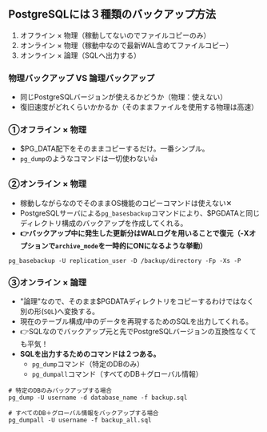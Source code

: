 ## PostgreSQLには３種類のバックアップ方法
1. オフライン × 物理（稼動してないのでファイルコピーのみ）
2. オンライン × 物理（稼動中なので最新WAL含めてファイルコピー）
3. オンライン × 論理（SQLへ出力する）

### 物理バックアップ VS 論理バックアップ
- 同じPostgreSQLバージョンが使えるかどうか（物理：使えない）
- 復旧速度がどれくらいかかるか（そのままファイルを使用する物理は高速）

### ①オフライン × 物理
- $PG_DATA配下をそのままコピーするだけ。一番シンプル。
- `pg_dump`のようなコマンドは一切使わない👍

### ②オンライン × 物理
- 稼動しながらなのでそのままOS機能のコピーコマンドは使えない✕
- PostgreSQLサーバによる`pg_basesbackup`コマンドにより、$PGDATAと同じディレクトリ構成のバックアップを作成してくれる。
- **👉バックアップ中に発生した更新分はWALログを用いることで復元（-Xオプションで`archive_mode`を一時的にONになるような挙動）**
```
pg_basebackup -U replication_user -D /backup/directory -Fp -Xs -P
```

### ③オンライン × 論理
- "論理"なので、そのまま$PGDATAディレクトリをコピーするわけではなく別の形(`SQL`)へ変換する。
- 現在のテーブル構成/中のデータを再現するためのSQLを出力してくれる。
- 👉SQLなのでバックアップ元と先でPostgreSQLバージョンの互換性なくても平気！
- **SQLを出力するためのコマンドは２つある。**
  - `pg_dump`コマンド（特定のDBのみ）
  - `pg_dumpall`コマンド（すべてのDB＋グローバル情報）
 
```
# 特定のDBのみバックアップする場合
pg_dump -U username -d database_name -f backup.sql
```
```
# すべてのDB＋グローバル情報をバックアップする場合
pg_dumpall -U username -f backup_all.sql
```
